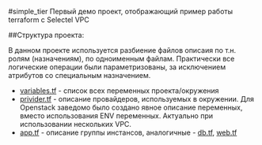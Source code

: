#simple_tier
Первый демо проект, отображающий пример работы terraform с Selectel VPC

##Структура проекта:

В данном проекте используется разбиение файлов описаия по т.н. ролям (назначениям), по одноименным файлам.
Практически все логические операции были параметризованы, за исключением атрибутов со специальным назначением.

* [variables.tf](https://github.com/express42/terraform_examples/blob/master/selectel/simple_tier/variables.tf) - список всех переменных проекта/окружения
* [privider.tf](https://github.com/express42/terraform_examples/blob/master/selectel/simple_tier/provider.tf) - описание провайдеров, используемых в окружении. Для Openstack заведомо было создано явное описание переменных, вместо использования ENV переменных. Актуально при использовании нескольких VPC.
* [app.tf](https://github.com/express42/terraform_examples/blob/master/selectel/simple_tier/app.tf) - описание группы инстансов, аналогичные - [db.tf]((https://github.com/express42/terraform_examples/blob/master/selectel/simple_tier/db.tf)), [web.tf](https://github.com/express42/terraform_examples/blob/master/selectel/simple_tier/web.tf)